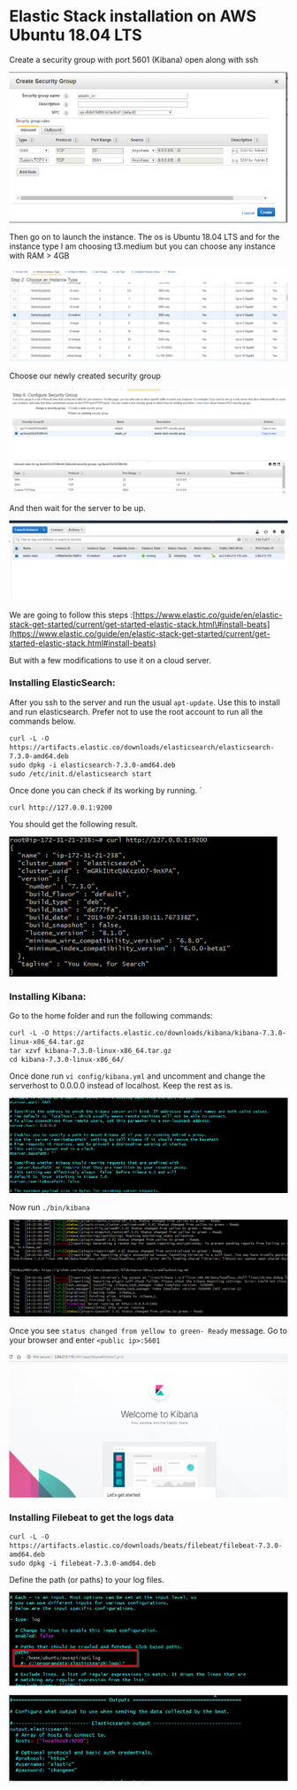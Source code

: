 # Elastic Stack installation on AWS Ubuntu 18.04 LTS

Create a security group with port 5601 \(Kibana\) open along with ssh

![](../../../.gitbook/assets/image%20%2847%29.png)

Then go on to launch the instance. The os is Ubuntu 18.04 LTS and for the instance type I am choosing t3.medium but you can choose any instance with RAM &gt; 4GB

![](../../../.gitbook/assets/image%20%2863%29.png)

Choose our newly created security group

![](../../../.gitbook/assets/image%20%2849%29.png)

And then wait for the server to be up.

![](../../../.gitbook/assets/image%20%2883%29.png)

We are going to follow this steps :[https://www.elastic.co/guide/en/elastic-stack-get-started/current/get-started-elastic-stack.html\#install-beats](https://www.elastic.co/guide/en/elastic-stack-get-started/current/get-started-elastic-stack.html#install-beats)

But with a few modifications to use it on a cloud server.

### Installing ElasticSearch:

After you ssh to the server and run the usual `apt-update`. Use this to install and run elasticsearch. Prefer not to use the root account to run all the commands below.

```text
curl -L -O https://artifacts.elastic.co/downloads/elasticsearch/elasticsearch-7.3.0-amd64.deb
sudo dpkg -i elasticsearch-7.3.0-amd64.deb
sudo /etc/init.d/elasticsearch start
```

Once done you can check if its working by running. \`

```text
curl http://127.0.0.1:9200
```

You should get the following result.

![](../../../.gitbook/assets/image%20%2878%29.png)

### Installing Kibana:

Go to the home folder and run the following commands:

```text
curl -L -O https://artifacts.elastic.co/downloads/kibana/kibana-7.3.0-linux-x86_64.tar.gz
tar xzvf kibana-7.3.0-linux-x86_64.tar.gz
cd kibana-7.3.0-linux-x86_64/
```

Once done run `vi config/kibana.yml` and uncomment and change the serverhost to 0.0.0.0 instead of localhost. Keep the rest as is.

![](../../../.gitbook/assets/image%20%2854%29.png)

Now run `./bin/kibana`

![](../../../.gitbook/assets/image%20%2866%29.png)

Once you see `status changed from yellow to green- Ready` message. Go to your browser and enter `<public ip>:5601`

![](../../../.gitbook/assets/image%20%2875%29.png)

### Installing Filebeat to get the logs data

```text
curl -L -O https://artifacts.elastic.co/downloads/beats/filebeat/filebeat-7.3.0-amd64.deb
sudo dpkg -i filebeat-7.3.0-amd64.deb
```

Define the path \(or paths\) to your log files.

![](../../../.gitbook/assets/image%20%2893%29.png)

![](../../../.gitbook/assets/image%20%2819%29.png)

